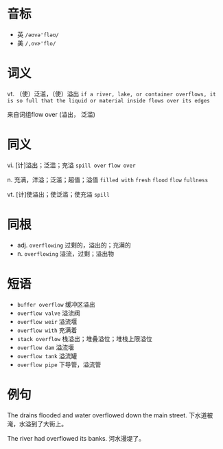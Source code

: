 # 音标

- 英 `/əʊvə'fləʊ/`
- 美 `/,ovɚ'flo/`

# 词义

vt. （使）泛滥，（使）溢出
`if a river, lake, or container overflows, it is so full that the liquid or material inside flows over its edges`



来自词组flow over (溢出， 泛滥)

# 同义

vi. [计]溢出；泛滥；充溢
`spill over` `flow over`

n. 充满，洋溢；泛滥；超值；溢值
`filled with` `fresh` `flood` `flow` `fullness`

vt. [计]使溢出；使泛滥；使充溢
`spill`

# 同根

- adj. `overflowing` 过剩的，溢出的；充满的
- n. `overflowing` 溢流，过剩；溢出物

# 短语

- `buffer overflow` 缓冲区溢出
- `overflow valve` 溢流阀
- `overflow weir` 溢流堰
- `overflow with` 充满着
- `stack overflow` 栈溢出；堆叠溢位；堆栈上限溢位
- `overflow dam` 溢流堰
- `overflow tank` 溢流罐
- `overflow pipe` 下导管，溢流管

# 例句

The drains flooded and water overflowed down the main street.
下水道被淹，水溢到了大街上。

The river had overflowed its banks.
河水漫堤了。


